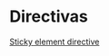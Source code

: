 # Directivas

[Sticky element directive](https://gist.github.com/FelixEhuan/d2ccf2d4fab0cb6db62c55fda9bdf646)

